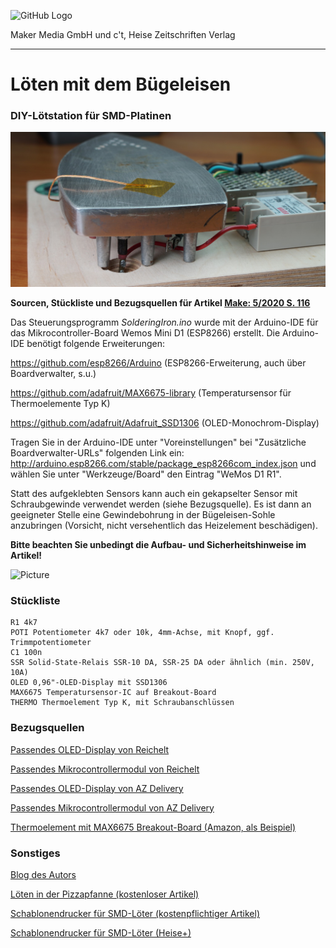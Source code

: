 ![GitHub Logo](http://www.heise.de/make/icons/make_logo.png)

Maker Media GmbH und c't, Heise Zeitschriften Verlag

***

# Löten mit dem Bügeleisen

### DIY-Lötstation für SMD-Platinen

![Picture](https://github.com/MakeMagazinDE/Loeten-mit-dem-Buegeleisen/blob/master/aufm.JPG)

**Sourcen, Stückliste und Bezugsquellen für Artikel [Make: 5/2020 S. 116](https://shop.heise.de/katalog/make-5-2020)**

Das Steuerungsprogramm *SolderingIron.ino* wurde mit der Arduino-IDE für das Mikrocontroller-Board Wemos Mini D1 (ESP8266) erstellt. Die Arduino-IDE benötigt folgende Erweiterungen:

https://github.com/esp8266/Arduino (ESP8266-Erweiterung, auch über Boardverwalter, s.u.)

https://github.com/adafruit/MAX6675-library (Temperatursensor für Thermoelemente Typ K)

https://github.com/adafruit/Adafruit_SSD1306 (OLED-Monochrom-Display)

Tragen Sie in der Arduino-IDE unter "Voreinstellungen" bei "Zusätzliche Boardverwalter-URLs" folgenden Link ein: http://arduino.esp8266.com/stable/package_esp8266com_index.json und wählen Sie unter "Werkzeuge/Board" den Eintrag "WeMos D1 R1".

Statt des aufgeklebten Sensors kann auch ein gekapselter Sensor mit Schraubgewinde verwendet werden (siehe Bezugsquelle). Es ist dann an geeigneter Stelle eine Gewindebohrung in der Bügeleisen-Sohle anzubringen (Vorsicht, nicht versehentlich das Heizelement beschädigen).

**Bitte beachten Sie unbedingt die Aufbau- und Sicherheitshinweise im Artikel!**

![Picture](https://github.com/MakeMagazinDE/Loeten-mit-dem-Buegeleisen/blob/master/Bügeleisen_Platine_Schematics.jpg)

### Stückliste
 
    R1 4k7
    POTI Potentiometer 4k7 oder 10k, 4mm-Achse, mit Knopf, ggf. Trimmpotentiometer
    C1 100n
    SSR Solid-State-Relais SSR-10 DA, SSR-25 DA oder ähnlich (min. 250V, 10A)
    OLED 0,96"-OLED-Display mit SSD1306 
    MAX6675 Temperatursensor-IC auf Breakout-Board
    THERMO Thermoelement Typ K, mit Schraubanschlüssen

### Bezugsquellen
    
[Passendes OLED-Display von Reichelt](https://www.reichelt.de/entwicklerboards-display-0-96-oled-display-ssd1306-debo-oled2-0-96-p266107.html)

[Passendes Mikrocontrollermodul von Reichelt](https://www.reichelt.de/d1-mini-esp8266-v3-0-d1-mini-p253978.html)

[Passendes OLED-Display von AZ Delivery](https://www.az-delivery.de/products/0-96zolldisplay)

[Passendes Mikrocontrollermodul von AZ Delivery](https://www.az-delivery.de/products/d1-mini)

[Thermoelement mit MAX6675 Breakout-Board (Amazon, als Beispiel)](https://www.amazon.de/Interface-Thermocouple-Temperature-0%C2%B0C-1024%C2%B0C-Compatible/dp/B073FNJDXW/ref=sr_1_1)

### Sonstiges

[Blog des Autors](https://www.makermoekoe.net/post/maker-moekoe-s-kind-of-soldering-iron)

[Löten in der Pizzapfanne (kostenloser Artikel)](https://www.heise.de/make/artikel/SMD-Loeten-in-der-Pizzapfanne-1276166.html)

[Schablonendrucker für SMD-Löter (kostenpflichtiger Artikel)](https://www.heise.de/select/make/2019/2/1555930729047830)

[Schablonendrucker für SMD-Löter (Heise+)](https://www.heise.de/ratgeber/Schablonendrucker-fuer-SMD-Loeter-4403829.html)




